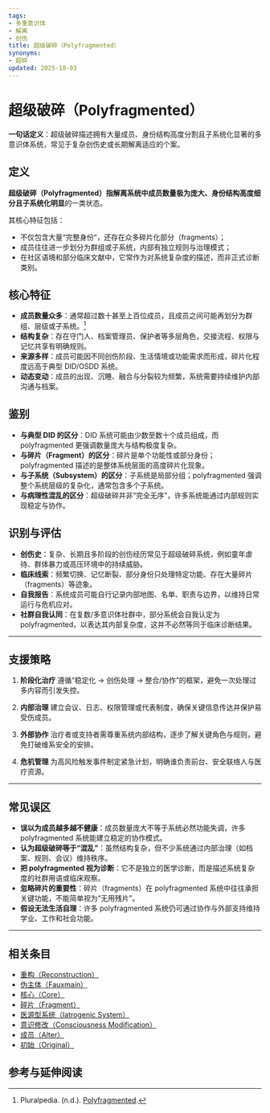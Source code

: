 ```yaml
---
tags:
- 多重意识体
- 解离
- 创伤
title: 超级破碎（Polyfragmented）
synonyms:
- 超碎
updated: 2025-10-03
---
```


# 超级破碎（Polyfragmented）

**一句话定义**：超级破碎描述拥有大量成员、身份结构高度分割且子系统化显著的多意识体系统，常见于复杂创伤史或长期解离适应的个案。

## 定义

**超级破碎（Polyfragmented）**指解离系统中**成员数量极为庞大、身份结构高度细分且子系统化明显**的一类状态。

其核心特征包括：

- 不仅包含大量“完整身份”，还存在众多碎片化部分（fragments）；
- 成员往往进一步划分为群组或子系统，内部有独立规则与治理模式；
- 在社区语境和部分临床文献中，它常作为对系统复杂度的描述，而非正式诊断类别。

## 核心特征

- **成员数量众多**：通常超过数十甚至上百位成员，且成员之间可能再划分为群组、层级或子系统。[^polyfragmented-pluralpedia]
- **结构复杂**：存在守门人、档案管理员、保护者等多层角色，交接流程、权限与记忆共享有明确规则。
- **来源多样**：成员可能因不同创伤阶段、生活情境或功能需求而形成，碎片化程度远高于典型 DID/OSDD 系统。
- **动态变动**：成员的出现、沉睡、融合与分裂较为频繁，系统需要持续维护内部沟通与档案。

## 鉴别

- **与典型 DID 的区分**：DID 系统可能由少数至数十个成员组成，而 polyfragmented 更强调数量庞大与结构极度复杂。
- **与碎片（Fragment）的区分**：碎片是单个功能性或部分身份；polyfragmented 描述的是整体系统层面的高度碎片化现象。
- **与子系统（Subsystem）的区分**：子系统是局部分组；polyfragmented 强调整个系统层级的复杂化，通常包含多个子系统。
- **与病理性混乱的区分**：超级破碎并非“完全无序”，许多系统能通过内部规则实现稳定与协作。

## 识别与评估

- **创伤史**：复杂、长期且多阶段的创伤经历常见于超级破碎系统，例如童年虐待、群体暴力或高压环境中的持续威胁。
- **临床线索**：频繁切换、记忆断裂、部分身份只处理特定功能、存在大量碎片（fragments）等迹象。
- **自我报告**：系统成员可能自行记录内部地图、名单、职责与边界，以维持日常运行与危机应对。
- **社群自我认同**：在复数/多意识体社群中，部分系统会自我认定为 polyfragmented，以表达其内部复杂度，这并不必然等同于临床诊断结果。

---

## 支援策略

1. **阶段化治疗**
   遵循“稳定化 → 创伤处理 → 整合/协作”的框架，避免一次处理过多内容而引发失控。

2. **内部治理**
   建立会议、日志、权限管理或代表制度，确保关键信息传达并保护易受伤成员。

3. **外部协作**
   治疗者或支持者需尊重系统内部结构，逐步了解关键角色与规则，避免打破维系安全的安排。

4. **危机管理**
   为高风险触发事件制定紧急计划，明确谁负责前台、安全联络人与医疗资源。

---

## 常见误区

- **误以为成员越多越不健康**：成员数量庞大不等于系统必然功能失调，许多 polyfragmented 系统能建立稳定的协作模式。
- **认为超级破碎等于“混乱”**：虽然结构复杂，但不少系统通过内部治理（如档案、规则、会议）维持秩序。
- **把 polyfragmented 视为诊断**：它不是独立的医学诊断，而是描述系统复杂度的社群用语或临床观察。
- **忽略碎片的重要性**：碎片（fragments）在 polyfragmented 系统中往往承担关键功能，不能简单视为“无用残片”。
- **假设无法生活自理**：许多 polyfragmented 系统仍可通过协作与外部支持维持学业、工作和社会功能。

---

## 相关条目

- [重构（Reconstruction）](/entries/Reconstruction.md)
- [伪主体（Fauxmain）](/entries/Fauxmain.md)
- [核心（Core）](/entries/Core.md)
- [碎片（Fragment）](/entries/Fragment.md)
- [医源型系统（Iatrogenic System）](/entries/Iatrogenic-System.md)
- [意识修改（Consciousness Modification）](/entries/Consciousness-Modification.md)
- [成员（Alter）](/entries/Alter.md)
- [初始（Original）](/entries/Original.md)

## 参考与延伸阅读

[^polyfragmented-pluralpedia]: Pluralpedia. (n.d.). [Polyfragmented](https://pluralpedia.org/w/Polyfragmented).
